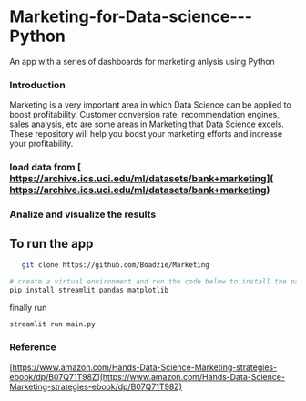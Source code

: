 # Marketing-for-Data-science---Python
An app with a series of dashboards for marketing anlysis using Python

### Introduction
Marketing is a very important area in which Data Science can be applied to boost profitability. Customer conversion rate, recommendation engines, sales analysis, etc are some areas in Marketing that Data Science excels. These repository will help you boost your marketing efforts and increase your profitability.

### load data from [ https://archive.ics.uci.edu/ml/datasets/bank+marketing]( https://archive.ics.uci.edu/ml/datasets/bank+marketing)

### Analize and visualize the results

## To run the app
```bash
   git clone https://github.com/Boadzie/Marketing
```

```python
# create a virtual environment and run the code below to install the packages
pip install streamlit pandas matplotlib
```

finally run

```python
streamlit run main.py
```

### Reference
[https://www.amazon.com/Hands-Data-Science-Marketing-strategies-ebook/dp/B07Q71T98Z](https://www.amazon.com/Hands-Data-Science-Marketing-strategies-ebook/dp/B07Q71T98Z)
